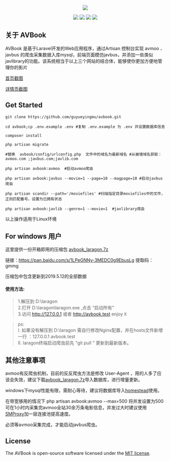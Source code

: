 <p align="center"><img src="https://github.com/guyueyingmu/avbook/blob/master/public/avbook/logo.png?raw=true"></p>

<p align="center">

<img src="https://travis-ci.org/laravel/framework.svg"> 
<img src="https://img.shields.io/packagist/php-v/symfony/symfony.svg"> 
<img src="https://img.shields.io/badge/mysql-%3E%3D5.7-brightgreen.svg"> 
<img src="https://img.shields.io/apm/l/vim-mode.svg">

</p>

## 关于 AVBook

AVBook 是基于Laravel开发的Web应用程序，通过Artisan 控制台实现 avmoo 、javbus 的爬虫采集数据入库mysql，前端页面模仿javbus，并添加一些类似javlibrary的功能。该系统相当于以上三个网站的结合体，能够使你更加方便地管理你的影片

<a  target="_blank"   href ="https://raw.githubusercontent.com/guyueyingmu/avbook/master/public/avbook/scrshot_index.png" >首页截图</a>

<a  target="_blank"   href ="https://raw.githubusercontent.com/guyueyingmu/avbook/master/public/avbook/scrshot_movie.png" >详情页截图</a>


## Get Started

    git clone https://github.com/guyueyingmu/avbook.git

    cd avbook;cp .env.example .env #复制 .env.example 为 .env 并设置数据库信息

    composer install

    php artisan migrate

    #替换  avbook/config/urlconfig.php  文件中的域名为最新域名 #从被墙域名获取：avmoo.com ;javbus.com;javlib.com

    php artisan avbook:avmoo  #启动avmoo爬虫

    php artisan avbook:javbus --movie=1 --page=10 --magpage=10 #启动javbus爬虫

    php artisan scandir --path='/moviefiles' #扫描指定目录moviefiles中的文件，正则匹配番号，设置为已拥有状态

    php artisan avbook:javlib --genre=1 --movie=1  #javlibrary爬虫

以上操作适用于Linux环境

## For windows 用户

这里提供一份开箱即用的压缩包 [avbook_laragon.7z](https://pan.baidu.com/s/1LPeGNNy-3MEDC0g9EbusLg)

链接：<https://pan.baidu.com/s/1LPeGNNy-3MEDC0g9EbusLg> 
提取码：gmmg 

压缩包中包含更新到2019.5.12的全部数据


#### 使用方法:

   >1.解压到 D:\laragon <br>
    2.打开 D:\laragon\laragon.exe ,点击 “启动所有”<br>
    3.访问 <http://127.0.0.1> 或者 <http://avbook.test>  enjoy it
    
   >ps:<br>
     Ⅰ. 如果没有解压到 D:\laragon 需自行修改Nginx配置，并在hosts文件新增一行 ：127.0.0.1      avbook.test <br>
     Ⅱ. laragon终端启动爬虫前先 “git pull ” 更新到最新版本。

## 其他注意事项

avmoo有反爬虫机制，目前的反反爬虫方法是修改 User-Agent ，用的人多了应该会失效，建议下载[avbook_laragon.7z](https://pan.baidu.com/s/1LPeGNNy-3MEDC0g9EbusLg)导入数据库，进行增量更新。

windows下mysql性能有限，需耐心等待，建议将数据库导入[homestead](https://github.com/laravel/homestead)使用。

在带宽够用的情况下 php artisan avbook:avmoo --max=500 将并发设置为500可在1小时内采集完avmoo全站30余万条电影信息，并发过大时建议使用[SMProxy](https://github.com/louislivi/smproxy)加一层连接池提高速度。

必须等avmoo采集完成，才能启动javbus爬虫。

## License

The AVBook is open-source software licensed under the [MIT license](https://opensource.org/licenses/MIT).
